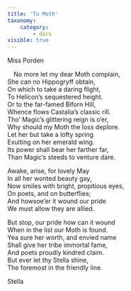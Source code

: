```yaml
---
title: 'To Moth'
taxonomy:
    category:
        - docs
visible: true
---
```


<div class="author">Miss Porden</div>

&emsp;No more let my dear Moth complain,  
She can no Hippogryff obtain,  
On which to take a daring flight,  
To Helicon’s sequestered height.  
Or to the far-famed Biforn Hill,  
Whence flows Castalia’s classic rill.  
Tho’ Magic’s glittering reign is o’er,  
Why should my Moth the loss deplore.  
Let her but take a lofty spring  
Exulting on her emerald wing.  
Its power shall bear her farther far,  
Than Magic’s steeds to venture dare.  

Awake, arise, for lovely May  
In all her wonted beauty gay,  
Now smiles with bright, propitious eyes,  
On poets, and on butterflies;  
And howsoe’er it wound our pride  
We must allow they are allied.  

But stop, our pride how can it wound  
When in the list our Moth is found.  
Yea sure her worth, and envied name  
Shall give her tribe immortal fame,  
And poets proudly kindred claim.  
But ever let thy Stella shine,  
The foremost in the friendly line.

Stella